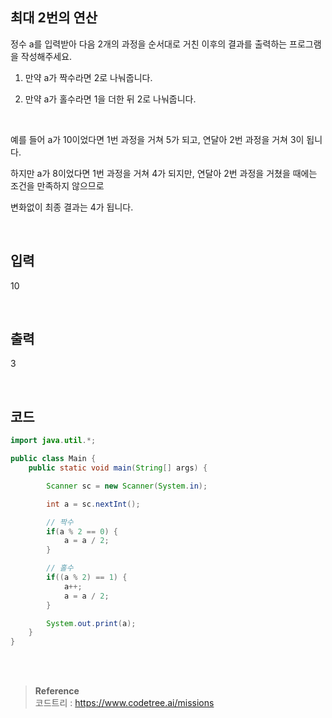 ## 최대 2번의 연산

정수 a를 입력받아 다음 2개의 과정을 순서대로 거친 이후의 결과를 출력하는 프로그램을 작성해주세요.

1. 만약 a가 짝수라면 2로 나눠줍니다.


2. 만약 a가 홀수라면 1을 더한 뒤 2로 나눠줍니다.

<br/>

예를 들어 a가 10이었다면 1번 과정을 거쳐 5가 되고, 연달아 2번 과정을 거쳐 3이 됩니다. 

하지만 a가 8이었다면 1번 과정을 거쳐 4가 되지만, 연달아 2번 과정을 거쳤을 때에는 조건을 만족하지 않으므로

변화없이 최종 결과는 4가 됩니다.


<br/>


## 입력

10

<br/>


## 출력

3

<br/>


## 코드

```java
import java.util.*;

public class Main {
    public static void main(String[] args) {

        Scanner sc = new Scanner(System.in);

        int a = sc.nextInt();

        // 짝수
        if(a % 2 == 0) {
            a = a / 2;
        }

        // 홀수
        if((a % 2) == 1) {
            a++;
            a = a / 2;    
        }

        System.out.print(a);
    }
}
```

<br/><br/>

>**Reference** 
> <br/>
코드트리 : https://www.codetree.ai/missions